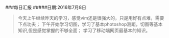 ###每日汇报
#####日期:2016年7月8日
>今天上午继续昨天的学习，感觉vim还是很强大的，只是用好有点难，需要下点功夫；
>下午开始学习切图，学习了基本photoshop测距，切图等基本知识,但是感觉掌握的不够全面；
>学习了移动端网页最基本的知识。



